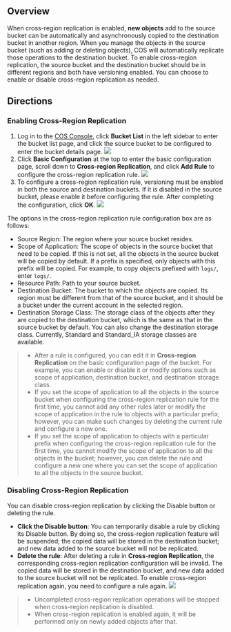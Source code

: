 ## Overview
When cross-region replication is enabled, **new objects** add to the source bucket can be automatically and asynchronously copied to the destination bucket in another region. When you manage the objects in the source bucket (such as adding or deleting objects), COS will automatically replicate those operations to the destination bucket. To enable cross-region replication, the source bucket and the destination bucket should be in different regions and both have versioning enabled. You can choose to enable or disable cross-region replication as needed.

## Directions
### Enabling Cross-Region Replication


1. Log in to the [COS Console](https://console.cloud.tencent.com/cos5), click **Bucket List** in the left sidebar to enter the bucket list page, and click the source bucket to be configured to enter the bucket details page.
   ![](https://main.qcloudimg.com/raw/e7262775af485aa2913b855d6064802d.png)
2. Click **Basic Configuration** at the top to enter the basic configuration page, scroll down to **Cross-region Replication**, and click **Add Rule** to configure the cross-region replication rule.
![](https://main.qcloudimg.com/raw/91b3093cb905751c68799fc9755d0ff6.png)
3. To configure a cross-region replication rule, versioning must be enabled in both the source and destination buckets. If it is disabled in the source bucket, please enable it before configuring the rule. After completing the configuration, click **OK**.
![](https://main.qcloudimg.com/raw/6aeab6e744f70b0928b20d485b5bbe6b.png)

The options in the cross-region replication rule configuration box are as follows:

- Source Region: The region where your source bucket resides.
- Scope of Application: The scope of objects in the source bucket that need to be copied. If this is not set, all the objects in the source bucket will be copied by default. If a prefix is specified, only objects with this prefix will be copied. For example, to copy objects prefixed with `logs/`, enter `logs/`.
- Resource Path: Path to your source bucket.
- Destination Bucket: The bucket to which the objects are copied. Its region must be different from that of the source bucket, and it should be a bucket under the current account in the selected region.
- Destination Storage Class: The storage class of the objects after they are copied to the destination bucket, which is the same as that in the source bucket by default. You can also change the destination storage class. Currently, Standard and Standard_IA storage classes are available.

> - After a rule is configured, you can edit it in **Cross-region Replication** on the basic configuration page of the bucket. For example, you can enable or disable it or modify options such as scope of application, destination bucket, and destination storage class.
> - If you set the scope of application to all the objects in the source bucket when configuring the cross-region replication rule for the first time, you cannot add any other rules later or modify the scope of application in the rule to objects with a particular prefix; however, you can make such changes by deleting the current rule and configure a new one.
> - If you set the scope of application to objects with a particular prefix when configuring the cross-region replication rule for the first time, you cannot modify the scope of application to all the objects in the bucket; however, you can delete the rule and configure a new one where you can set the scope of application to all the objects in the source bucket.

### Disabling Cross-Region Replication


You can disable cross-region replication by clicking the Disable button or deleting the rule.

- **Click the Disable button**: You can temporarily disable a rule by clicking its Disable button. By doing so, the cross-region replication feature will be suspended; the copied data will be stored in the destination bucket; and new data added to the source bucket will not be replicated.
- **Delete the rule**: After deleting a rule in **Cross-region Replication**, the corresponding cross-region replication configuration will be invalid. The copied data will be stored in the destination bucket, and new data added to the source bucket will not be replicated. To enable cross-region replication again, you need to configure a rule again.
![](https://main.qcloudimg.com/raw/f26250880b0f298531e66a49ccea8dc5.png)

> - Uncompleted cross-region replication operations will be stopped when cross-region replication is disabled.
> - When cross-region replication is enabled again, it will be performed only on newly added objects after that.

